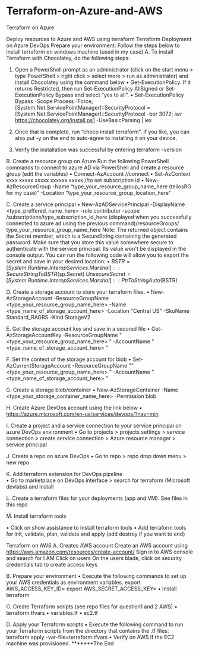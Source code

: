 # Terraform-on-Azure-and-AWS

Terraform on Azure

Deploy resources to Azure and AWS using terraform
Terraform Deployment on Azure DevOps
Prepare your environment: Follow the steps below to install terraform on windows machine (used in my case)
A.	To install Terraform with Chocolatey, do the following steps:
1.	Open a PowerShell prompt as an administrator (click on the start menu > type PowerShell > right click > select more > run as administrator) and install Chocolatey using the command below
•	Get-ExecutionPolicy. If it returns Restricted, then run Set-ExecutionPolicy AllSigned or Set-ExecutionPolicy Bypass and select “yes to all”.
•	Set-ExecutionPolicy Bypass -Scope Process -Force; [System.Net.ServicePointManager]::SecurityProtocol = [System.Net.ServicePointManager]::SecurityProtocol -bor 3072; iwr https://chocolatey.org/install.ps1 -UseBasicParsing | iex

2.	Once that is complete, run “choco install terraform”. If you like, you can also put -y on the end to auto-agree to installing it on your device.
3.	Verify the installation was successful by entering terraform –version

B.	Create a resource group on Azure
Run the following PowerShell commands to connect to azure AD via PowerShell and create a resource group (edit the variables)
•	Connect-AzAccount  //connect
•	Set-AzContext xxxx xxxxx xxxxx xxxxxx xxxxx   //to set subscription id
•	New-AzResourceGroup -Name “type_your_resource_group_name_here (teliosRG for my case)” -Location "type_your_resource_group_location_here"  

C.	Create a service principal 
•	New-AzADServicePrincipal -DisplayName <type_preffered_name_here> -role contributor -scope /subscriptions/type_subscription_id_here (displayed when you successfully connected to azure ad using the previous command)/resourceGroups/ type_your_resource_group_name_here
Note: The returned object contains the Secret member, which is a SecureString containing the generated password. Make sure that you store this value somewhere secure to authenticate with the service principal. Its value won't be displayed in the console output.
You can run the following code will allow you to export the secret and save in your desired location: 
•	$BSTR = [System.Runtime.InteropServices.Marshal]::SecureStringToBSTR($sp.Secret)
               $UnsecureSecret = [System.Runtime.InteropServices.Marshal]::PtrToStringAuto($BSTR)

D.	Create a storage account to store your terraform files.
•	New-AzStorageAccount -ResourceGroupName <type_your_resource_group_name_here> -Name <type_name_of_storage_account_here> -Location "Central US" -SkuName Standard_RAGRS -Kind StorageV2

E.	Get the storage account key and save in a secured file
•	Get-AzStorageAccountKey -ResourceGroupName "<type_your_resource_group_name_here> " -AccountName "<type_name_of_storage_account_here> " 

F.	Set the context of the storage account for blob
•	Set-AzCurrentStorageAccount -ResourceGroupName ""<type_your_resource_group_name_here> " -AccountName "<type_name_of_storage_account_here> "

G.	Create a storage blob/container
•	New-AzStorageContainer -Name <type_your_storage_container_name_here>  -Permission blob

H.	Create Azure DevOps account using the link below
•	https://azure.microsoft.com/en-us/services/devops/?nav=min

I.	Create a project and a service connection to your service principal on azure DevOps environment
•	Go to projects > projects settings > service connection > create service connection > Azure resource manager > service principal

J.	Create a repo on azure DevOps 
•	Go to repo > repo drop down menu > new repo

K.	Add terraform extension for DevOps pipeline  
•	Go to marketplace on DevOps interface > search for terraform (Microsoft devlabs) and install

L.	Create a terraform files for your deployments (app and VM). See files in this repo

M.	Install terraform tools

•	Click on show assistance to install terraform tools
•	Add terraform tools for init, validate, plan, validate and apply (add destroy if you want to end)


Terraform on AWS
A.	Creates AWS account
Create an AWS account using https://aws.amazon.com/resources/create-account/
Sign in to AWS console and search for I AM
Click on users
On the users blade, click on security credentials tab to create access keys 

B.	Prepare your environment
•	Execute the following commands to set up your AWS credentials as environment variables. 
export AWS_ACCESS_KEY_ID=<enter your access key>
export AWS_SECRET_ACCESS_KEY=<enter your secret key>
•	Install terraform

C.	Create Terraform scripts (see repo files for question1 and 2 AWS)
•	terraform.tfvars 
•	variables.tf 
•	ec2.tf 

D.	Apply your Terraform scripts
•	Execute the following command to run your Terraform scripts from the directory that contains the .tf files:
terraform apply -var-file=terraform.tfvars
•	Verify on AWS if the EC2 machine was provisioned.
*******The End



